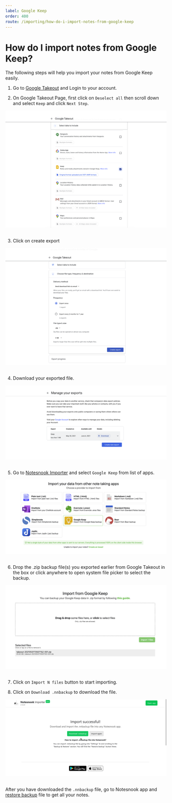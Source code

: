 ```yaml
---
label: Google Keep
order: 400
route: /importing/how-do-i-import-notes-from-google-keep
---
```


# How do I import notes from Google Keep?

The following steps will help you import your notes from Google Keep easily.

1. Go to [Google Takeout](https://takeout.google.com/settings/takeout) and Login to your account.

2. On Google Takeout Page, first click on `Deselect all` then scroll down and select `Keep` and click `Next Step`.
<img style="margin-bottom:15px;" src="../static/googlekeep_import_step_1.png" alt="On Google Takeout Page, first click on `Deselect all` then scroll down and select `Keep` and click `Next Step`."/>

3. Click on create export
<img style="margin-bottom:15px;" src="../static/googlekeep_import_step_2.png" alt="Click on create export"/>

4. Download your exported file.
<img style="margin-bottom:15px;" src="../static/googlekeep_import_step_3.png" alt="Download your exported file."/>

5. Go to [Notesnook Importer](https://importer.notesnook.com) and select `Google Keep` from list of apps.
<img style="margin-bottom:15px;" src="../static/googlekeep_import_step_4.png" alt="Go to [Notesnook Importer](https://importer.notesnook.com) and select `Google Keep` from list of apps."/>

6. Drop the .zip backup file(s) you exported earlier from Google Takeout in the box or click anywhere to open system file picker to select the backup.
<img style="margin-bottom:15px;" src="../static/googlekeep_import_step_5.png" alt="Drop the .zip backup file(s) you exported earlier from Google Takeout in the box or click anywhere to open system file picker to select the backup."/>

7. Click on `Import N files` button to start importing.

8. Click on `Download .nnbackup` to download the file.
<img style="margin-bottom:15px;" src="../static/plain_text_import_step_3.png" alt="Click on `Download .nnbackup` to download the file."/>

After you have downloaded the `.nnbackup` file, go to Notesnook app and [restore backup](../backup-restore.md) file to get all your notes.

